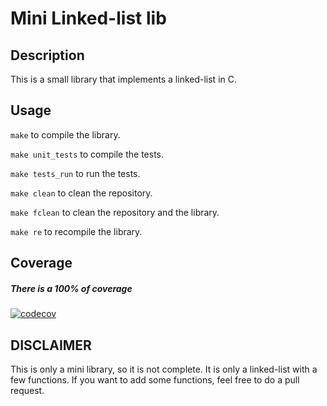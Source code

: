 # Mini Linked-list lib

## Description
This is a small library that implements a linked-list in C.

## Usage
```make``` to compile the library.

```make unit_tests``` to compile the tests.

```make tests_run``` to run the tests.

```make clean``` to clean the repository.

```make fclean``` to clean the repository and the library.

```make re``` to recompile the library.

## Coverage
##### There is a 100% of coverage
[![codecov](https://codecov.io/gh/JGrecLeVrai/mini_linked_list/branch/master/graph/badge.svg?token=93KJYCVHPL)](https://codecov.io/gh/JGrecLeVrai/mini_linked_list)


## DISCLAIMER
This is only a mini library, so it is not complete. It is only a linked-list with a few functions. If you want to add some functions, feel free to do a pull request.

